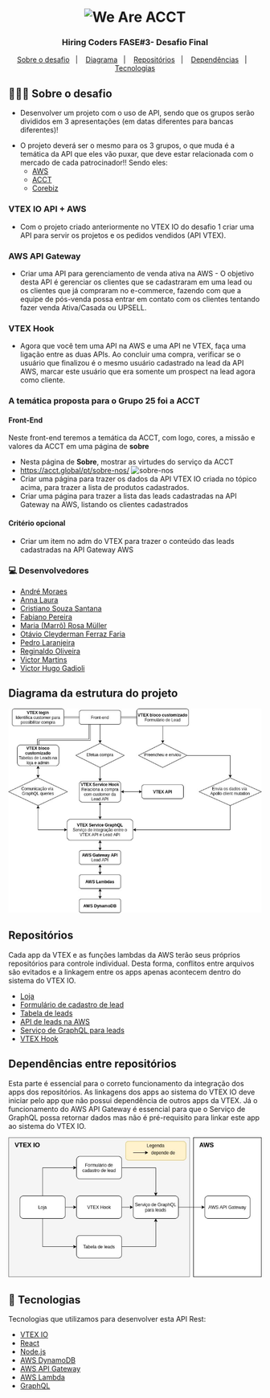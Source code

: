 <h1 align="center">
<img src="https://media-exp1.licdn.com/dms/image/C4D1BAQHfQr7OKzw3qw/company-background_10000/0/1625601466872?e=2159024400&v=beta&t=FhYCbZr68ojz3lfyYUPV-M4lziID87ji6A-oat_okZ4" title="We Are ACCT" />
</h1>

<h3 align="center">
  Hiring Coders FASE#3- Desafio Final
</h3>

<p align="center">
  <a href="#-sobre o desafio">Sobre o desafio</a>&nbsp;&nbsp;&nbsp;|&nbsp;&nbsp;&nbsp;
  <a href="#diagrama-da-estrutura-do-projeto">Diagrama</a>&nbsp;&nbsp;&nbsp;|&nbsp;&nbsp;&nbsp;
  <a href="#repositórios">Repositórios</a>&nbsp;&nbsp;&nbsp;|&nbsp;&nbsp;&nbsp;
  <a href="#dependências-entre-repositórios">Dependências</a>&nbsp;&nbsp;&nbsp;|&nbsp;&nbsp;&nbsp;
  <a href="#-tecnologias">Tecnologias</a>
</p>

## 👨🏻‍💻 Sobre o desafio

- <p>Desenvolver um projeto com o uso de API, sendo que os grupos serão divididos em 3 apresentações (em datas diferentes para bancas diferentes)!
- O projeto deverá ser o mesmo para os 3 grupos, o que muda é a temática da API que eles vão puxar, que deve estar relacionada com o mercado de cada patrocinador!! Sendo eles:
  - [AWS](https://aws.amazon.com/pt/)</br>
  - [ACCT](https://acct.global)</br>
  - [Corebiz](https://www.corebiz.ag/pt/)
  </p>

### VTEX IO API + AWS

- Com o projeto criado anteriormente no VTEX IO do desafio 1 criar uma API para servir os projetos e os pedidos vendidos (API VTEX).

### AWS API Gateway

- Criar uma API para gerenciamento de venda ativa na AWS - O objetivo desta API é gerenciar os clientes que se cadastraram em uma lead ou os clientes que já compraram no e-commerce, fazendo com que a equipe de pós-venda possa entrar em contato com os clientes tentando fazer venda Ativa/Casada ou UPSELL.

### VTEX Hook

- Agora que você tem uma API na AWS e uma API ne VTEX, faça uma ligação entre as duas APIs. Ao concluir uma compra, verificar se o usuário que finalizou é o mesmo usuário cadastrado na lead da API AWS, marcar este usuário que era somente um prospect na lead agora como cliente.

### A temática proposta para o Grupo 25 foi a ACCT</br>

#### Front-End
Neste front-end teremos a temática da ACCT, com logo, cores, a missão e valores da ACCT em uma página de **sobre**
- Nesta página de **Sobre**, mostrar as virtudes do serviço da ACCT
- https://acct.global/pt/sobre-nos/
![sobre-nos](https://user-images.githubusercontent.com/1951762/131201433-6f58da5d-2453-4324-a95e-53fed286c5aa.png)
- Criar uma página para trazer os dados da API VTEX IO criada no tópico acima, para trazer a lista de produtos cadastrados.
- Criar uma página para trazer a lista das leads cadastradas na API Gateway na AWS, listando os clientes cadastrados

#### Critério opcional
- Criar um item no adm do VTEX para trazer o conteúdo das leads cadastradas na API Gateway AWS

### 💻 Desenvolvedores
- [André Moraes](https://github.com/andreLTMoraes)
- [Anna Laura](https://github.com/alauraivani)
- [Cristiano Souza Santana](https://github.com/CristianoSantan)
- [Fabiano Pereira](https://github.com/ifabianoi)
- [Maria (Marrô) Rosa Müller ](https://github.com/Marro-Muller)
- [Otávio Cleyderman Ferraz Faria](https://github.com/OtavioCleyderman)
- [Pedro Laranjeira](https://github.com/pedroasso)
- [Reginaldo Oliveira](https://github.com/Reginaldo007oliveira)
- [Victor Martins](https://github.com/VictorFerreiraMartins)
- [Victor Hugo Gadioli](https://github.com/victorhgadioli)



## Diagrama da estrutura do projeto

<img alt="diagrama" width="800px" src="diagrama.jpg"></img>

## Repositórios

Cada app da VTEX e as funções lambdas da AWS terão seus próprios repositórios para controle individual. Desta forma, conflitos entre arquivos são evitados e a linkagem entre os apps apenas acontecem dentro do sistema do VTEX IO.

- [Loja](https://github.com/victorhgadioli/hiringcoders2021-finalChallenge)
- [Formulário de cadastro de lead](https://github.com/victorhgadioli/hiringcoders2021-finalChallenge-leadFormBlock)
- [Tabela de leads](https://github.com/victorhgadioli/hiringcoders2021-finalChallenge-leadTableBlock)
- [API de leads na AWS](https://github.com/victorhgadioli/hiringcoders2021-finalChallenge-AWS-API)
- [Serviço de GraphQL para leads](https://github.com/victorhgadioli/hiringcoders2021-finalChallenge-GraphQL-service)
- [VTEX Hook](https://github.com/victorhgadioli/hiringcoders2021-finalChallenge-VTEX-Hook)



## Dependências entre repositórios

Esta parte é essencial para o correto funcionamento da integração dos apps dos repositórios. As linkagens dos apps ao sistema do VTEX IO deve iniciar pelo app que não possui dependência de outros apps da VTEX. Já o funcionamento do AWS API Gateway é essencial para que o Serviço de GraphQL possa retornar dados mas não é pré-requisito para linkar este app ao sistema do VTEX IO.

<img alt="dependencias" width="800px" src="dependencias.jpg"></img>



## 🚀 Tecnologias

Tecnologias que utilizamos para desenvolver esta API Rest:

- [VTEX IO](https://vtex.io/)
- [React](https://pt-br.reactjs.org/)
- [Node.js](https://nodejs.org/en/)
- [AWS DynamoDB](https://aws.amazon.com/pt/dynamodb/)
- [AWS API Gateway](https://aws.amazon.com/pt/api-gateway/)
- [AWS Lambda](https://aws.amazon.com/pt/lambda/)
- [GraphQL](https://graphql.org/)
